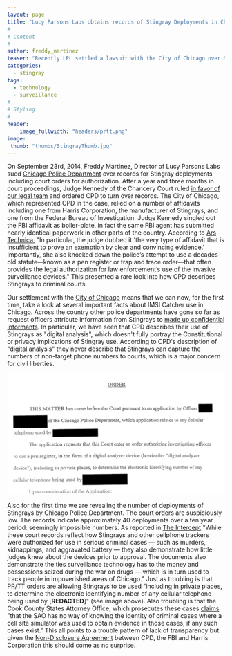 ```yaml
---
layout: page
title: "Lucy Parsons Labs obtains records of Stingray Deployments in Chicago"
#
# Content
#
author: freddy_martinez
teaser: "Recently LPL settled a lawsuit with the City of Chicago over Stingray use. Here's what we found"
categories:
  - stingray
tags:
  - technology
  - surveillance
#
# Styling
#
header:
    image_fullwidth: "headers/prtt.png"
image:
 thumb: "thumbs/StingrayThumb.jpg"
---
```


On September 23rd, 2014, Freddy Martinez, Director of Lucy Parsons Labs sued [Chicago Police Department](http://arstechnica.com/tech-policy/2014/09/after-small-victory-in-stingray-case-chicago-man-seeks-more-records/) over records for Stingray deployments including court orders for authorization. After a year and three months in court proceedings, Judge Kennedy of the Chancery Court ruled [in favor of our legal team](https://www.documentcloud.org/documents/2680874-2016-01-11-Ruling-on-MTD.html) and ordered CPD to turn over records. The City of Chicago, which represented CPD in the case, relied on a number of affidavits including one from Harris Corporation, the manufacturer of Stingrays, and one from the Federal Bureau of Investigation. Judge Kennedy singled out the FBI affidavit as boiler-plate, in fact the same FBI agent has submitted nearly identical paperwork in other parts of the country. According to [Ars Technica](http://arstechnica.com/tech-policy/2016/01/chicago-police-must-finally-produce-stingray-records-judge-orders/), "In particular, the judge dubbed it 'the very type of affidavit that is insufficient to prove an exemption by clear and convincing evidence.' Importantly, she also knocked down the police’s attempt to use a decades-old statute—known as a pen register or trap and trace order—that often provides the legal authorization for law enforcement’s use of the invasive surveillance devices." This presented a rare look into how CPD describes Stingrays to criminal courts. 

Our settlement with the [City of Chicago](http://chicago.suntimes.com/politics/cpd-settles-lawsuit-seeking-records-on-secret-cellular-trackers/) means that we can now, for the first time, take a look at several important facts about IMSI Catcher use in Chicago. Across the country other police departments have gone so far as request officers attribute information from Stingrays to [made up confidential informants](https://www.techdirt.com/articles/20140620/10271327635/new-emails-show-that-feds-instructed-police-to-lie-about-using-stingray-mobile-phone-snooping.shtml). In particular, we have seen that CPD describes their use of Stingrays as "digital analysis", which doesn't fully portray the Constitutional or privacy implications of Stingray use. According to CPD's description of "digital analysis" they never describe that Stingrays can capture the numbers of non-target phone numbers to courts, which is a major concern for civil liberties. 


![private](/images/privateresidence.png)

Also for the first time we are revealing the number of deployments of Stingrays by Chicago Police Department. The court orders are suspiciously low. The records indicate approximately 40 deployments over a ten year period: seemingly impossible numbers. As reported in [The Intercept](https://theintercept.com/2016/10/18/how-chicago-police-convinced-courts-to-let-them-track-cellphones-without-a-warrant/) "While these court records reflect how Stingrays and other cellphone trackers were authorized for use in serious criminal cases — such as murders, kidnappings, and aggravated battery — they also demonstrate how little judges knew about the devices prior to approval. The documents also demonstrate the ties surveillance technology has to the money and possessions seized during the war on drugs — which is in turn used to track people in impoverished areas of Chicago."  Just as troubling is that PR/TT orders are allowing Stingrays to be used "including in private places, to determine the electronic identifying number of any cellular telephone being used by [**REDACTED**]" (see image above). Also troubling is that the Cook County States Attorney Office, which prosecutes these cases [claims](http://arstechnica.com/tech-policy/2015/04/county-prosecutor-says-it-has-no-idea-when-stingrays-were-used-so-man-sues/) "that the SAO has no way of knowing the identity of criminal cases where a cell site simulator was used to obtain evidence in those cases, if any such cases exist." This all points to a trouble pattern of lack of transparency but given the [Non-Disclosure Agreement](https://www.scribd.com/document/272326979/CPD-Hailstorm-NDA)  between CPD, the FBI and Harris Corporation this should come as no surprise. 

